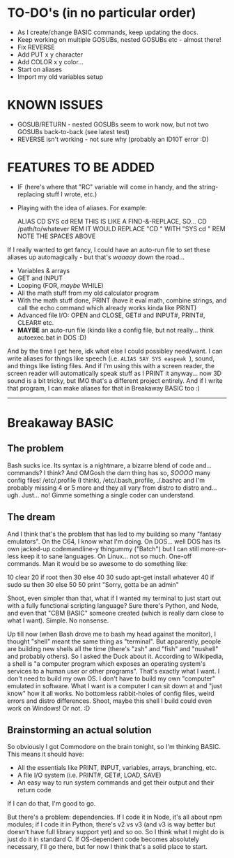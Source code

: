 # TO-DO's (in no particular order)

* As I create/change BASIC commands, keep updating the docs.
* Keep working on multiple GOSUBs, nested GOSUBs etc - almost there!
* Fix REVERSE
* Add PUT x y character
* Add COLOR x y color...
* Start on aliases
* Import my old variables setup

# KNOWN ISSUES

* GOSUB/RETURN - nested GOSUBs seem to work now, but not two GOSUBs back-to-back (see latest test)
* REVERSE isn't working - not sure why (probably an ID10T error :D)


# FEATURES TO BE ADDED

* IF (here's where that "RC" variable will come in handy, and the string-replacing stuff I wrote, etc.)
* Playing with the idea of aliases.  For example:

	ALIAS CD SYS cd
	REM THIS IS LIKE A FIND-&-REPLACE, SO...
	CD /path/to/whatever
	REM IT WOULD REPLACE "CD " WITH "SYS cd "
	REM NOTE THE SPACES ABOVE

If I really wanted to get fancy, I could have an auto-run file to set these aliases up automagically - but that's *waaaay* down the road...

* Variables & arrays
* GET and INPUT
* Looping (FOR, _maybe_ WHILE)
* All the math stuff from my old calculator program
* With the math stuff done, PRINT (have it eval math, combine strings, and call the echo command which already works kinda like PRINT)
* Advanced file I/O: OPEN and CLOSE, GET# and INPUT#, PRINT#, CLEAR# etc.
* __MAYBE__ an auto-run file (kinda like a config file, but not really... think autoexec.bat in DOS :D)

And by the time I get here, idk what else I could possibley need/want.  I can write aliases for things like speech (i.e. `ALIAS SAY SYS easpeak `), sound, and things like listing files.  And if I'm using this with a screen reader, the screen reader will automatically speak stuff as I PRINT it anyway... now 3D sound is a bit tricky, but IMO that's a different project entirely.  And if I write that program, I can make aliases for that in Breakaway BASIC too :)

---------------------------------------------------------------------------------------------------------

# Breakaway BASIC

## The problem

Bash sucks ice.  Its syntax is a nightmare, a bizarre blend of code and... commands?  I think?  And OMGosh the darn thing has so, _SOOOO_ many config files!  /etc/.profile (I think), /etc/.bash_profile, ./.bashrc and I'm probably missing 4 or 5 more and they all vary from distro to distro and... ugh.  Just... no!  Gimme something a single coder can understand.

## The dream

And I think that's the problem that has led to my building so many "fantasy emulators".  On the C64, I know what I'm doing.  On DOS... well DOS has its own jacked-up codemandline-y thingummy ("Batch") but I can still more-or-less keep it to sane languages.  On Linux... not so much.  One-off commands.  Man it would be so awesome to do something like:

10 clear
20 if root then 30 else 40
30 sudo apt-get install whatever
40 if sudo su then 30 else 50
50 print "Sorry, gotta be an admin"

Shoot, even simpler than that, what if I wanted my terminal to just start out with a fully functional scripting language?  Sure there's Python, and Node, and even that "CBM BASIC" someone created (which is really darn close to what I want).  Simple.  No nonsense.

Up till now (when Bash drove me to bash my head against the monitor), I thought "shell" meant the same thing as "terminal".  But apparently, people are building new shells all the time (there's "zsh" and "fish" and "nushell" and probably others).  So I asked the Duck about it.  According to Wikipedia, a shell is "a computer program which exposes an operating system's services to a human user or other programs".  That's exactly what I want.  I don't need to build my own OS.  I don't have to build my own "computer" emulated in software.  What I want is a computer I can sit down at and "just know" how it all works.  No bottomless rabbit-holes of config files, weird errors and distro differences.  Shoot, maybe this shell I build could even work on Windows!  Or not. :D

## Brainstorming an actual solution

So obviously I got Commodore on the brain tonight, so I'm thinking BASIC.  This means it should have:

* All the essentials like PRINT, INPUT, variables, arrays, branching, etc.
* A file I/O system (i.e. PRINT#, GET#, LOAD, SAVE)
* An easy way to run system commands and get their output and their return code

If I can do that, I'm good to go.

But there's a problem: dependencies.  If I code it in Node, it's all about npm modules; if I code it in Python, there's v2 vs v3 (and v3 is way better but doesn't have full library support yet) and so oo.  So I think what I might do is just do it in standard C.  If OS-dependent code becomes absolutely necessary, I'll go there, but for now I think that's a solid place to start.
